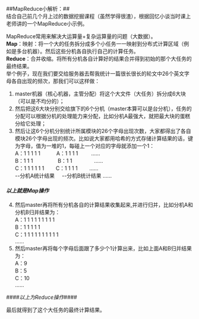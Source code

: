 ##MapReduce小解析：##  
结合自己前几个月上过的数据挖掘课程（虽然学得很渣），根据回忆小谈当时课上老师讲的一个MapReduce小示例。  

MapReduce常用来解决大运算量+复杂运算量的问题（大数据）。  
**Map**：映射：将一个大的任务拆分成多个小任务一一映射到分布式计算区域（例如是多台机器）。然后这些分机各自执行自己的计算任务。  
**Reduce**：合并收缩。将所有分机各自计算好的结果合并得到初始的那个大任务的最终结果。  
举个例子，现在我们要交给服务器去帮我统计一篇很长很长的轮文中26个英文字母各自出现的频次，那我们可以这样做：  
1.	master机器（核心机器，主管分配）将这个大文件（大任务）拆分成6大块（可以是不均分的）；  
2.	然后把这6大块分别交给旗下的6个分机（master本算可以是台分机），任务的分配可以根据分机的处理能力来分配，比如分机A最强大，就把最大块的蛋糕分给它处理；  
3.	然后让这6个分机分别统计所属模块的26个字母出现次数，大家都得出了各自模块26个字母出现的频次。比如说大家都用哈希的方式存储计算结果的话，键为字母，值为一堆的1，每碰上一个对应的字母就添加一个1：    
A：1 1 1 1 1 &nbsp;&nbsp;&nbsp;&nbsp;&nbsp;&nbsp;&nbsp;&nbsp;&nbsp; A：1 1 1 1  &nbsp;&nbsp;&nbsp;&nbsp;&nbsp;&nbsp;&nbsp;&nbsp;……  
B：1 1 1&nbsp;&nbsp;&nbsp;&nbsp;&nbsp;&nbsp;&nbsp;&nbsp;&nbsp;&nbsp;&nbsp;&nbsp;&nbsp;&nbsp;&nbsp;&nbsp;&nbsp;B：1 1  &nbsp;&nbsp;&nbsp;&nbsp;&nbsp;&nbsp;&nbsp;&nbsp;&nbsp;&nbsp;&nbsp;&nbsp;&nbsp;&nbsp;……  
C：1 1 1 1 1 1 &nbsp;&nbsp;&nbsp;&nbsp;&nbsp;&nbsp;&nbsp;C：1 1 1 1&nbsp;&nbsp;&nbsp;&nbsp;&nbsp;&nbsp;&nbsp;&nbsp;……    
--分机A统计结果&nbsp;&nbsp;&nbsp;&nbsp;	--分机B统计结果  ……    
#### *以上就是Map操作*  
4.  然后master再将所有分机各自的计算结果收集起来,并进行归并，比如分机A和分机B归并结果为：  
A：1 1 1 1 1 1 1 1 1  
B：1 1 1 1 1  
C：1 1 1 1 1 1 1 1 1 1  
……  
5. 然后master再将每个字母后面跟了多少个1计算出来，比如上面A和B归并结果为：  
A：9  
B：5  
C：10  
……  

####*以上为Reduce操作*####

最后就得到了这个大任务的最终计算结果。
